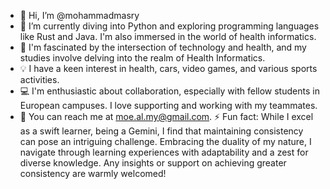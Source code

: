 - 👋 Hi, I’m @mohammadmasry
- 👀 I’m currently diving into Python and exploring programming languages like Rust and Java. I'm also immersed in the world of health informatics.
- 🌱 I'm fascinated by the intersection of technology and health, and my studies involve delving into the realm of Health Informatics.
- 💡 I have a keen interest in health, cars, video games, and various sports activities.
- 💻 I'm enthusiastic about collaboration, especially with fellow students in European campuses. I love supporting and working with my teammates.
- 📧 You can reach me at moe.al.my@gmail.com.
⚡ Fun fact: While I excel as a swift learner, being a Gemini, I find that maintaining consistency can pose an intriguing challenge. Embracing the duality of my nature, I navigate through learning experiences with adaptability and a zest for diverse knowledge. Any insights or support on achieving greater consistency are warmly welcomed!
<!---
mohammadmasry/mohammadmasry is a ✨ special ✨ repository because its `README.md` (this file) appears on your GitHub profile.
You can click the Preview link to take a look at your changes.
--->

